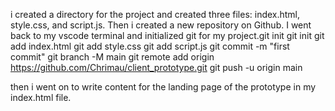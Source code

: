 i created a directory for the project and created three files: index.html, style.css, and script.js. Then i created a new repository on Github. I went back to my vscode terminal and initialized git for my project.git init
git init
git add index.html
git add style.css
git add script.js
git commit -m "first commit"
git branch -M main
git remote add origin https://github.com/Chrimau/client_prototype.git
git push -u origin main

then i went on to write content for the landing page of the prototype in my index.html file.
